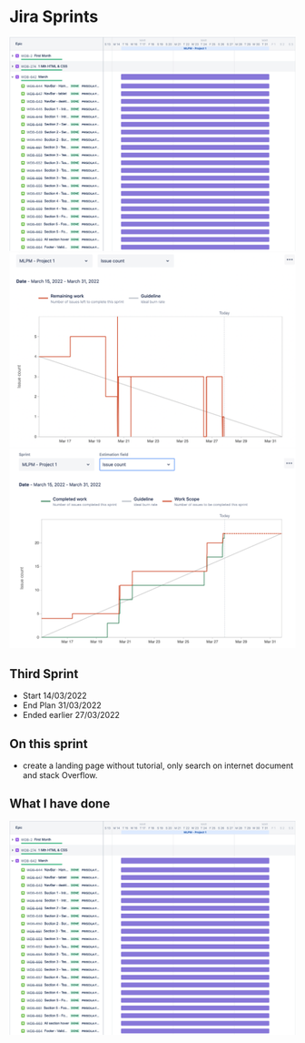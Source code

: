 

# Jira Sprints
![Begin Banner](Documentation/march.png)
![Begin Banner](Documentation/view1.png)
![Begin Banner](Documentation/view2.png)

## Third Sprint
* Start 14/03/2022  
* End Plan 31/03/2022
* Ended earlier 27/03/2022
## On this sprint
* create a landing page without tutorial, only search on internet document and stack Overflow.

## What I have done
![Begin Banner](Documentation/march.png)

